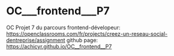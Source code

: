 # OC___frontend___P7
OC Projet 7 du parcours frontend-dévelopeur: https://openclassrooms.com/fr/projects/creez-un-reseau-social-dentreprise/assignment github page: https://achicyr.github.io/OC__frontend__P7
